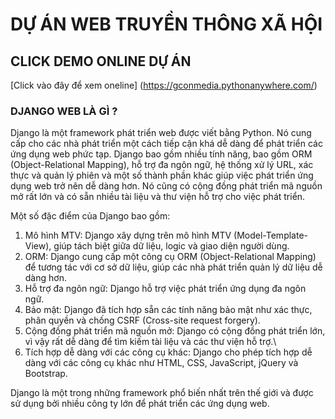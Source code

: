 # DỰ ÁN WEB TRUYỀN THÔNG XÃ HỘI

## CLICK DEMO ONLINE DỰ ÁN
[Click vào đây để xem oneline] (https://gconmedia.pythonanywhere.com/)


### DJANGO WEB LÀ GÌ ?
Django là một framework phát triển web được viết bằng Python. Nó cung cấp cho các nhà phát triển một cách tiếp cận khá dễ dàng để phát triển các ứng dụng web phức tạp. Django bao gồm nhiều tính năng, bao gồm ORM (Object-Relational Mapping), hỗ trợ đa ngôn ngữ, hệ thống xử lý URL, xác thực và quản lý phiên và một số thành phần khác giúp việc phát triển ứng dụng web trở nên dễ dàng hơn. Nó cũng có cộng đồng phát triển mã nguồn mở rất lớn và có sẵn nhiều tài liệu và thư viện hỗ trợ cho việc phát triển.

Một số đặc điểm của Django bao gồm:

1. Mô hình MTV: Django xây dựng trên mô hình MTV (Model-Template-View), giúp tách biệt giữa dữ liệu, logic và giao diện người dùng.
2. ORM: Django cung cấp một công cụ ORM (Object-Relational Mapping) để tương tác với cơ sở dữ liệu, giúp các nhà phát triển quản lý dữ liệu dễ dàng hơn.
3. Hỗ trợ đa ngôn ngữ: Django hỗ trợ việc phát triển ứng dụng đa ngôn ngữ.
4. Bảo mật: Django đã tích hợp sẵn các tính năng bảo mật như xác thực, phân quyền và chống CSRF (Cross-site request forgery).
5. Cộng đồng phát triển mã nguồn mở: Django có cộng đồng phát triển lớn, vì vậy rất dễ dàng để tìm kiếm tài liệu và các thư viện hỗ trợ.\
6. Tích hợp dễ dàng với các công cụ khác: Django cho phép tích hợp dễ dàng với các công cụ khác như HTML, CSS, JavaScript, jQuery và Bootstrap.

Django là một trong những framework phổ biến nhất trên thế giới và được sử dụng bởi nhiều công ty lớn để phát triển các ứng dụng web.

